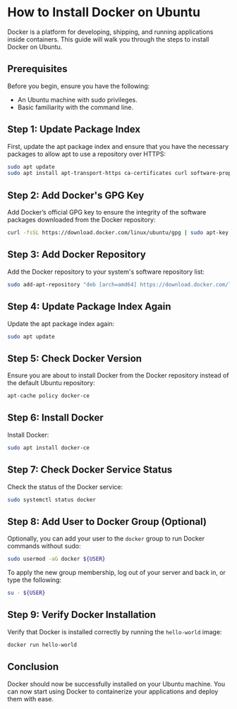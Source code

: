 # How to Install Docker on Ubuntu

Docker is a platform for developing, shipping, and running applications inside containers. This guide will walk you through the steps to install Docker on Ubuntu.

## Prerequisites

Before you begin, ensure you have the following:

- An Ubuntu machine with sudo privileges.
- Basic familiarity with the command line.

## Step 1: Update Package Index

First, update the apt package index and ensure that you have the necessary packages to allow apt to use a repository over HTTPS:

```bash
sudo apt update
sudo apt install apt-transport-https ca-certificates curl software-properties-common
```

## Step 2: Add Docker's GPG Key

Add Docker’s official GPG key to ensure the integrity of the software packages downloaded from the Docker repository:

```bash
curl -fsSL https://download.docker.com/linux/ubuntu/gpg | sudo apt-key add -
```

## Step 3: Add Docker Repository

Add the Docker repository to your system's software repository list:

```bash
sudo add-apt-repository "deb [arch=amd64] https://download.docker.com/linux/ubuntu $(lsb_release -cs) stable"
```

## Step 4: Update Package Index Again

Update the apt package index again:

```bash
sudo apt update
```

## Step 5: Check Docker Version

Ensure you are about to install Docker from the Docker repository instead of the default Ubuntu repository:

```bash
apt-cache policy docker-ce
```

## Step 6: Install Docker

Install Docker:

```bash
sudo apt install docker-ce
```

## Step 7: Check Docker Service Status

Check the status of the Docker service:

```bash
sudo systemctl status docker
```

## Step 8: Add User to Docker Group (Optional)

Optionally, you can add your user to the `docker` group to run Docker commands without sudo:

```bash
sudo usermod -aG docker ${USER}
```

To apply the new group membership, log out of your server and back in, or type the following:

```bash
su - ${USER}
```

## Step 9: Verify Docker Installation

Verify that Docker is installed correctly by running the `hello-world` image:

```bash
docker run hello-world
```

## Conclusion

Docker should now be successfully installed on your Ubuntu machine. You can now start using Docker to containerize your applications and deploy them with ease.

